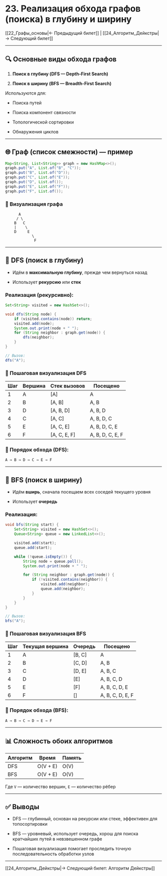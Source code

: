 # 23. Реализация обхода графов (поиска) в глубину и ширину

[[22_Графы_основы|← Предыдущий билет]] | [[24_Алгоритм_Дейкстры|→ Следующий билет]]

---

## 🔍 Основные виды обхода графов

1. **Поиск в глубину (DFS — Depth-First Search)**
    
2. **Поиск в ширину (BFS — Breadth-First Search)**
    

Используются для:

- Поиска путей
    
- Поиска компонент связности
    
- Топологической сортировки
    
- Обнаружения циклов
    

---

## 🌐 Граф (список смежности) — пример

```java
Map<String, List<String>> graph = new HashMap<>();
graph.put("A", List.of("B", "C"));
graph.put("B", List.of("D"));
graph.put("C", List.of("E"));
graph.put("D", List.of());
graph.put("E", List.of("F"));
graph.put("F", List.of());
```

### 🔷 Визуализация графа

```
      A
     / \
    B   C
    |    \
    D     E
            \
             F
```

---

## 🔽 DFS (поиск в глубину)

- Идём в **максимальную глубину**, прежде чем вернуться назад
    
- Использует **рекурсию** или **стек**
    

### Реализация (рекурсивно):

```java
Set<String> visited = new HashSet<>();

void dfs(String node) {
    if (visited.contains(node)) return;
    visited.add(node);
    System.out.print(node + " ");
    for (String neighbor : graph.get(node)) {
        dfs(neighbor);
    }
}

// Вызов:
dfs("A");
```

### 🔷 Пошаговая визуализация DFS

|Шаг|Вершина|Стек вызовов|Посещено|
|---|---|---|---|
|1|A|[A]|A|
|2|B|[A, B]|A, B|
|3|D|[A, B, D]|A, B, D|
|4|C|[A, C]|A, B, D, C|
|5|E|[A, C, E]|A, B, D, C, E|
|6|F|[A, C, E, F]|A, B, D, C, E, F|

### 🔷 Порядок обхода (DFS):

```
A → B → D → C → E → F
```

---

## 🔁 BFS (поиск в ширину)

- Идём **вширь**, сначала посещаем всех соседей текущего уровня
    
- Использует **очередь**
    

### Реализация:

```java
void bfs(String start) {
    Set<String> visited = new HashSet<>();
    Queue<String> queue = new LinkedList<>();

    visited.add(start);
    queue.add(start);

    while (!queue.isEmpty()) {
        String node = queue.poll();
        System.out.print(node + " ");

        for (String neighbor : graph.get(node)) {
            if (!visited.contains(neighbor)) {
                visited.add(neighbor);
                queue.add(neighbor);
            }
        }
    }
}

// Вызов:
bfs("A");
```

### 🔷 Пошаговая визуализация BFS

|Шаг|Текущая вершина|Очередь|Посещено|
|---|---|---|---|
|1|A|[B, C]|A|
|2|B|[C, D]|A, B|
|3|C|[D, E]|A, B, C|
|4|D|[E]|A, B, C, D|
|5|E|[F]|A, B, C, D, E|
|6|F|[]|A, B, C, D, E, F|

### 🔷 Порядок обхода (BFS):

```
A → B → C → D → E → F
```

---

## 📊 Сложность обоих алгоритмов

|Алгоритм|Время|Память|
|---|---|---|
|DFS|O(V + E)|O(V)|
|BFS|O(V + E)|O(V)|

Где `V` — количество вершин, `E` — количество рёбер

---

## ✅ Выводы

- DFS — глубинный, основан на рекурсии или стеке, эффективен для топосортировки
    
- BFS — уровневый, использует очередь, хорош для поиска кратчайших путей в невзвешенном графе
    
- Пошаговая визуализация помогает проследить точную последовательность обработки узлов
    

---

[[24_Алгоритм_Дейкстры|→ Следующий билет: Алгоритм Дейкстры]]